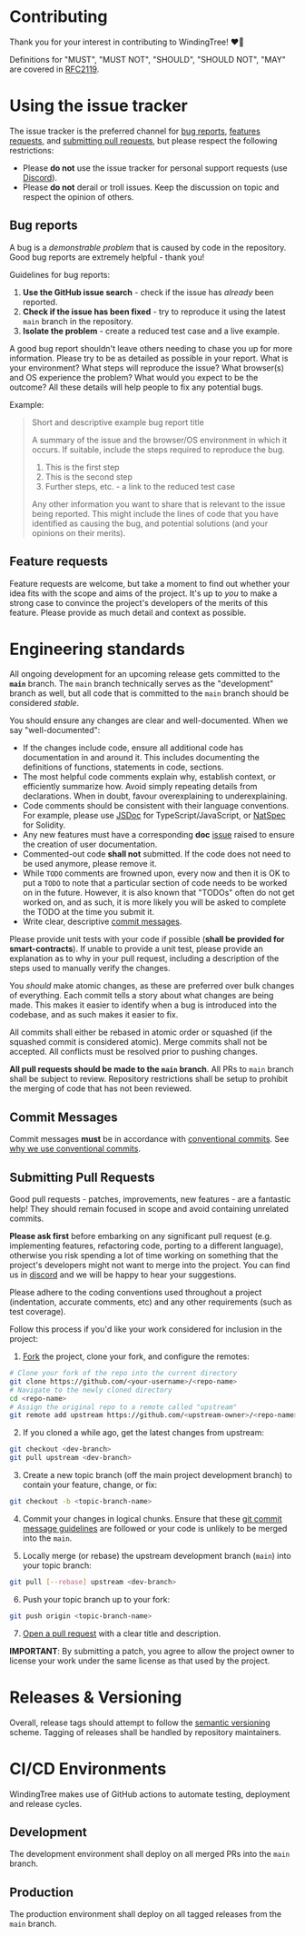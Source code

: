 # Contributing

Thank you for your interest in contributing to WindingTree! ❤️🌳 

Definitions for "MUST", "MUST NOT", "SHOULD", "SHOULD NOT", "MAY" are covered in [RFC2119](https://datatracker.ietf.org/doc/html/rfc2119).

# Using the issue tracker

The issue tracker is the preferred channel for [bug reports](#bug-reports), [features requests](#feature-requests), and [submitting pull requests](#submitting-pull-requests), but please respect the following restrictions:

* Please **do not** use the issue tracker for personal support requests (use [Discord](https://discord.gg/wHXzyrC6vA)).
* Please **do not** derail or troll issues. Keep the discussion on topic and respect the opinion of others.

## Bug reports

A bug is a *demonstrable problem* that is caused by code in the repository. Good bug reports are extremely helpful - thank you!

Guidelines for bug reports:

1. **Use the GitHub issue search** - check if the issue has *already* been reported.
2. **Check if the issue has been fixed** - try to reproduce it using the latest `main` branch in the repository.
3. **Isolate the problem** - create a reduced test case and a live example.

A good bug report shouldn't leave others needing to chase you up for more information. Please try to be as detailed as possible in your report. What is your environment? What steps will reproduce the issue? What browser(s) and OS experience the problem? What would you expect to be the outcome? All these details will help people to fix any potential bugs.

Example:

> Short and descriptive example bug report title
>
> A summary of the issue and the browser/OS environment in which it occurs. If suitable, include the steps required to reproduce the bug.
>
> 1. This is the first step
> 2. This is the second step
> 3. Further steps, etc.
> <url> - a link to the reduced test case
>
> Any other information you want to share that is relevant to the issue being reported. This might include the lines of code that you have identified as causing the bug, and potential solutions (and your opinions on their merits).

## Feature requests

Feature requests are welcome, but take a moment to find out whether your idea fits with the scope and aims of the project. It's up to *you* to make a strong case to convince the project's developers of the merits of this feature. Please provide as much detail and context as possible.

# Engineering standards

All ongoing development for an upcoming release gets committed to the **`main`** branch. The `main` branch technically serves as the "development" branch as well, but all code that is committed to the `main` branch should be considered *stable*.

You should ensure any changes are clear and well-documented. When we say "well-documented":

* If the changes include code, ensure all additional code has documentation in and around it. This includes documenting the definitions of functions, statements in code, sections.
* The most helpful code comments explain why, establish context, or efficiently summarize how. Avoid simply repeating details from declarations. When in doubt, favour overexplaining to underexplaining.
* Code comments should be consistent with their language conventions. For example, please use [JSDoc](https://www.typescriptlang.org/docs/handbook/jsdoc-supported-types.html) for TypeScript/JavaScript, or [NatSpec](https://docs.soliditylang.org/en/v0.8.13/natspec-format.html) for Solidity.
* Any new features must have a corresponding **doc** [issue](#using-the-issue-tracker) raised to ensure the creation of user documentation.
* Commented-out code **shall not** submitted. If the code does not need to be used anymore, please remove it.
* While `TODO` comments are frowned upon, every now and then it is OK to put a `TODO` to note that a particular section of code needs to be worked on in the future. However, it is also known that "TODOs" often do not get worked on, and as such, it is more likely you will be asked to complete the TODO at the time you submit it.
* Write clear, descriptive [commit messages](#commit-messages).

Please provide unit tests with your code if possible (**shall be provided for smart-contracts**). If unable to provide a unit test, please provide an explanation as to why in your pull request, including a description of the steps used to manually verify the changes.

You *should* make atomic changes, as these are preferred over bulk changes of everything. Each commit tells a story about what changes are being made. This makes it easier to identify when a bug is introduced into the codebase, and as such makes it easier to fix.

All commits shall either be rebased in atomic order or squashed (if the squashed commit is considered atomic). Merge commits shall not be accepted. All conflicts must be resolved prior to pushing changes.

**All pull requests should be made to the `main` branch**. All PRs to `main` branch shall be subject to review. Repository restrictions shall be setup to prohibit the merging of code that has not been reviewed.

## Commit Messages

Commit messages **must** be in accordance with [conventional commits](https://www.conventionalcommits.org/en/v1.0.0/#specification). See [why we use conventional commits](https://www.conventionalcommits.org/en/v1.0.0/#why-use-conventional-commits).

## Submitting Pull Requests

Good pull requests - patches, improvements, new features - are a fantastic help! They should remain focused in scope and avoid containing unrelated commits.

**Please ask first** before embarking on any significant pull request (e.g. implementing features, refactoring code, porting to a different language), otherwise you risk spending a lot of time working on something that the project's developers might not want to merge into the project. You can find us in [discord](https://discord.gg/Te8YV373Ss) and we will be happy to hear your suggestions.

Please adhere to the coding conventions used throughout a project (indentation, accurate comments, etc) and any other requirements (such as test coverage).

Follow this process if you'd like your work considered for inclusion in the project:

1. [Fork](http://help.github.com/fork-a-repo/) the project, clone your fork, and configure the remotes:

```bash
# Clone your fork of the repo into the current directory
git clone https://github.com/<your-username>/<repo-name>
# Navigate to the newly cloned directory
cd <repo-name>
# Assign the original repo to a remote called "upstream"
git remote add upstream https://github.com/<upstream-owner>/<repo-name>
```

2. If you cloned a while ago, get the latest changes from upstream:

```bash
git checkout <dev-branch>
git pull upstream <dev-branch>
```

3. Create a new topic branch (off the main project development branch) to contain your feature, change, or fix:

```bash
git checkout -b <topic-branch-name>
```

4. Commit your changes in logical chunks. Ensure that these [git commit message guidelines](#commit-messages) are followed or your code is unlikely to be merged into the `main`.

5. Locally merge (or rebase) the upstream development branch (`main`) into your topic branch:

```bash
git pull [--rebase] upstream <dev-branch>
```

6. Push your topic branch up to your fork:

```bash
git push origin <topic-branch-name>
```

7. [Open a pull request](https://help.github.com/articles/using-pull-requests/) with a clear title and description.

**IMPORTANT**: By submitting a patch, you agree to allow the project owner to license your work under the same license as that used by the project.

# Releases & Versioning

Overall, release tags should attempt to follow the [semantic versioning](https://semver.org/) scheme. Tagging of releases shall be handled by repository maintainers.

# CI/CD Environments

WindingTree makes use of GitHub actions to automate testing, deployment and release cycles.

## Development

The development environment shall deploy on all merged PRs into the `main` branch.

## Production

The production environment shall deploy on all tagged releases from the `main` branch.
